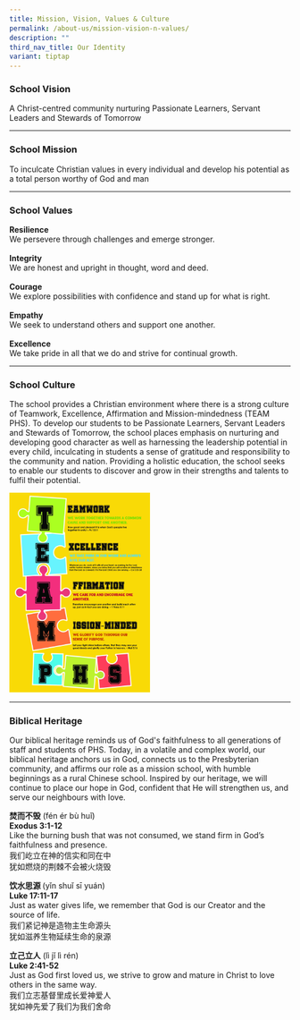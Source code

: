 ```yaml
---
title: Mission, Vision, Values & Culture
permalink: /about-us/mission-vision-n-values/
description: ""
third_nav_title: Our Identity
variant: tiptap
---
```

<h3>School Vision</h3>
<p>A Christ-centred community nurturing Passionate Learners, Servant Leaders
and Stewards of Tomorrow</p>
<hr>
<h3>School Mission</h3>
<p>To inculcate Christian values in every individual and develop his potential
as a total person worthy of God and man</p>
<hr>
<h3>School Values</h3>
<p><strong>Resilience</strong>
<br>We persevere through challenges and emerge stronger.
<br>
<br><strong>Integrity</strong>
<br>We are honest and upright in thought, word and deed.
<br>
<br><strong>Courage</strong>
<br>We explore possibilities with confidence and stand up for what is right.
<br>
<br><strong>Empathy</strong>
<br>We seek to understand others and support one another.
<br>
<br><strong>Excellence</strong>
<br>We take pride in all that we do and strive for continual growth.</p>
<hr>
<h3>School Culture</h3>
<p>The school provides a Christian environment where there is a strong culture
of Teamwork, Excellence, Affirmation and Mission-mindedness (TEAM PHS).
To develop our students to be Passionate Learners, Servant Leaders and
Stewards of Tomorrow, the school places emphasis on nurturing and developing
good character as well as harnessing the leadership potential in every
child, inculcating in students a sense of gratitude and responsibility
to the community and nation. Providing a holistic education, the school
seeks to enable our students to discover and grow in their strengths and
talents to fulfil their potential.</p>
<div class="isomer-image-wrapper">
<img style="width: 50%;" height="auto" width="100%" alt="" src="/images/TEAM%20PHS%20poster.jpg">
</div>
<hr>
<h3>Biblical Heritage</h3>
<p>Our biblical heritage reminds us of God's faithfulness to all generations
of staff and students of PHS. Today, in a volatile and complex world, our
biblical heritage anchors us in God, connects us to the Presbyterian community,
and affirms our role as a mission school, with humble beginnings as a rural
Chinese school. Inspired by our heritage, we will continue to place our
hope in God, confident that He will strengthen us, and serve our neighbours
with love.&nbsp;</p>
<p></p>
<p><strong>焚而不毁</strong> (fén ér bù huǐ)
<br><strong>Exodus 3:1-12</strong>
<br>Like the burning bush that was not consumed, we stand firm in God’s faithfulness
and presence.&nbsp;&nbsp;
<br>我们屹立在神的信实和同在中
<br>犹如燃烧的荆棘不会被火烧毁</p>
<p></p>
<p><strong>饮水思源 </strong>(yǐn shuǐ sī yuán)
<br><strong>Luke 17:11-17</strong>
<br>Just as water gives life, we remember that God is our Creator and the
source of life.&nbsp;&nbsp;
<br>我们紧记神是造物主生命源头
<br>犹如滋养生物延续生命的泉源</p>
<p></p>
<p><strong>立己立人</strong> (lì jǐ lì rén)
<br><strong>Luke 2:41-52</strong>
<br>Just as God first loved us, we strive to grow and mature in Christ to
love others in the same way.&nbsp;
<br>我们立志基督里成长爱神爱人
<br>犹如神先爱了我们为我们舍命</p>